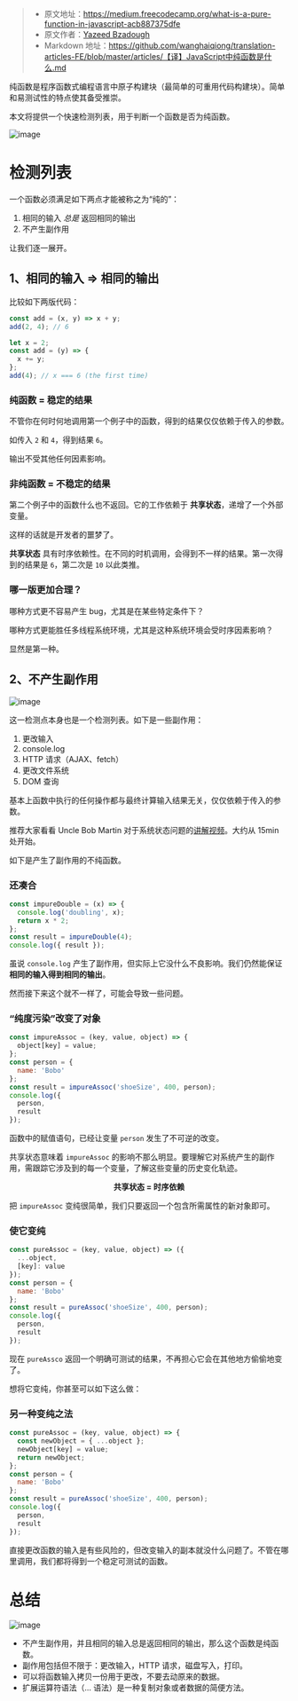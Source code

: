 > - 原文地址：https://medium.freecodecamp.org/what-is-a-pure-function-in-javascript-acb887375dfe
> - 原文作者：[Yazeed Bzadough](https://medium.freecodecamp.org/@yazeedb)
> - Markdown 地址：https://github.com/wanghaiqiong/translation-articles-FE/blob/master/articles/【译】JavaScript中纯函数是什么.md

纯函数是程序函数式编程语言中原子构建块（最简单的可重用代码构建块）。简单和易测试性的特点使其备受推崇。

本文将提供一个快速检测列表，用于判断一个函数是否为纯函数。

![image](./assets/pureFn1.jpg)


# 检测列表
一个函数必须满足如下两点才能被称之为“纯的”：
1. 相同的输入 _总是_ 返回相同的输出
2. 不产生副作用

让我们逐一展开。

## 1、相同的输入 => 相同的输出

比较如下两版代码：
```js
const add = (x, y) => x + y;
add(2, 4); // 6
```
```js
let x = 2;
const add = (y) => {
  x += y;
};
add(4); // x === 6 (the first time)
```
### 纯函数 = 稳定的结果
不管你在何时何地调用第一个例子中的函数，得到的结果仅仅依赖于传入的参数。

如传入 `2` 和 `4`，得到结果 `6`。

输出不受其他任何因素影响。

### 非纯函数 = 不稳定的结果
第二个例子中的函数什么也不返回。它的工作依赖于 **共享状态**，递增了一个外部变量。

这样的话就是开发者的噩梦了。

**共享状态** 具有时序依赖性。在不同的时机调用，会得到不一样的结果。第一次得到的结果是 `6`，第二次是 `10` 以此类推。

### 哪一版更加合理？
哪种方式更不容易产生 bug，尤其是在某些特定条件下？

哪种方式更能胜任多线程系统环境，尤其是这种系统环境会受时序因素影响？

显然是第一种。

## 2、不产生副作用

![image](./assets/pureFn2.jpg)

这一检测点本身也是一个检测列表。如下是一些副作用：
1. 更改输入
2. console.log
3. HTTP 请求（AJAX、fetch）
4. 更改文件系统
5. DOM 查询

基本上函数中执行的任何操作都与最终计算输入结果无关，仅仅依赖于传入的参数。

推荐大家看看 Uncle Bob Martin 对于系统状态问题的[讲解视频](https://www.youtube.com/embed/7Zlp9rKHGD4)。大约从 15min 处开始。

如下是产生了副作用的不纯函数。

### 还凑合

```js
const impureDouble = (x) => {
  console.log('doubling', x);
  return x * 2;
};
const result = impureDouble(4);
console.log({ result });
```

虽说 `console.log` 产生了副作用，但实际上它没什么不良影响。我们仍然能保证**相同的输入得到相同的输出**。

然而接下来这个就不一样了，可能会导致一些问题。

### “纯度污染”改变了对象
```js
const impureAssoc = (key, value, object) => {
  object[key] = value;
};
const person = {
  name: 'Bobo'
};
const result = impureAssoc('shoeSize', 400, person);
console.log({
  person,
  result
});
```
函数中的赋值语句，已经让变量 `person` 发生了不可逆的改变。

共享状态意味着 `impureAssoc` 的影响不那么明显。要理解它对系统产生的副作用，需跟踪它涉及到的每一个变量，了解这些变量的历史变化轨迹。

**<center>共享状态 = 时序依赖</center>**

把 `impureAssoc` 变纯很简单，我们只要返回一个包含所需属性的新对象即可。

### 使它变纯
```js
const pureAssoc = (key, value, object) => ({
  ...object,
  [key]: value
});
const person = {
  name: 'Bobo'
};
const result = pureAssoc('shoeSize', 400, person);
console.log({
  person,
  result
});
```

现在 `pureAssco` 返回一个明确可测试的结果，不再担心它会在其他地方偷偷地变了。

想将它变纯，你甚至可以如下这么做：

### 另一种变纯之法
```js
const pureAssoc = (key, value, object) => {
  const newObject = { ...object };
  newObject[key] = value;
  return newObject;
};
const person = {
  name: 'Bobo'
};
const result = pureAssoc('shoeSize', 400, person);
console.log({
  person,
  result
});
```

直接更改函数的输入是有些风险的，但改变输入的副本就没什么问题了。不管在哪里调用，我们都将得到一个稳定可测试的函数。

# 总结
![image](./assets/pureFn3.jpg)

- 不产生副作用，并且相同的输入总是返回相同的输出，那么这个函数是纯函数。
- 副作用包括但不限于：更改输入，HTTP 请求，磁盘写入，打印。
- 可以将函数输入拷贝一份用于更改，不要去动原来的数据。
- 扩展运算符语法（... 语法）是一种复制对象或者数据的简便方法。
